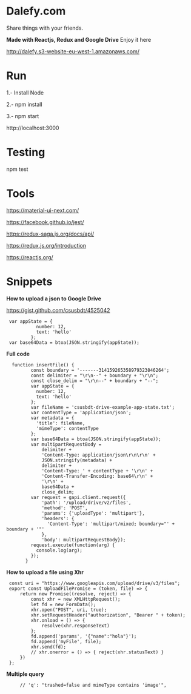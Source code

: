 # Dalefy.com
Share things with your friends.

**Made with Reactjs, Redux and Google Drive**
Enjoy it here

http://dalefy.s3-website-eu-west-1.amazonaws.com/
# Run
1.- Install Node

2.- npm install

3.- npm start

http://localhost:3000

# Testing
npm test

# Tools
https://material-ui-next.com/

https://facebook.github.io/jest/

https://redux-saga.js.org/docs/api/

https://redux.js.org/introduction

https://reactjs.org/

# Snippets
**How to upload a json to Google Drive**

https://gist.github.com/csusbdt/4525042
```
 var appState = {
           number: 12,
           text: 'hello'
         };
 var base64Data = btoa(JSON.stringify(appState));
 ```
 **Full code**
```
  function insertFile() {
         const boundary = '-------314159265358979323846264';
         const delimiter = "\r\n--" + boundary + "\r\n";
         const close_delim = "\r\n--" + boundary + "--";
         var appState = {
           number: 12,
           text: 'hello'
         };
         var fileName = 'csusbdt-drive-example-app-state.txt';
         var contentType = 'application/json';
         var metadata = {
           'title': fileName,
           'mimeType': contentType
         };
         var base64Data = btoa(JSON.stringify(appState));
         var multipartRequestBody =
             delimiter +
             'Content-Type: application/json\r\n\r\n' +
             JSON.stringify(metadata) +
             delimiter +
             'Content-Type: ' + contentType + '\r\n' +
             'Content-Transfer-Encoding: base64\r\n' +
             '\r\n' +
             base64Data +
             close_delim;
         var request = gapi.client.request({
             'path': '/upload/drive/v2/files',
             'method': 'POST',
             'params': {'uploadType': 'multipart'},
             'headers': {
               'Content-Type': 'multipart/mixed; boundary="' + boundary + '"'
             },
             'body': multipartRequestBody});
         request.execute(function(arg) {
           console.log(arg);
         });
       }
```
**How to upload a file using Xhr**
```
 const uri = "https://www.googleapis.com/upload/drive/v3/files";
 export const UploadFilePromise = (token, file) => {
     return new Promise((resolve, reject) => {
         const xhr = new XMLHttpRequest();
         let fd = new FormData();
         xhr.open("POST", uri, true);
         xhr.setRequestHeader("authorization", "Bearer " + token);
         xhr.onload = () => {
             resolve(xhr.responseText)
         };
         fd.append('params', '{"name":"hola"}');
         fd.append('myFile', file);
         xhr.send(fd);
         // xhr.onerror = () => { reject(xhr.statusText) }
     })
 };
 ```
 
 **Multiple query**
 
         // 'q': "trashed=false and mimeType contains 'image'",
